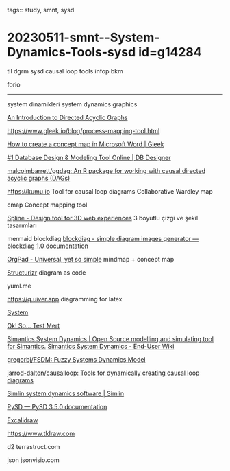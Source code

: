 tags:: study, smnt, sysd

# 20230511-smnt--System-Dynamics-Tools-sysd id=g14284

tll dgrm sysd causal loop tools infop bkm

forio

---

system dinamikleri system dynamics
graphics

[An Introduction to Directed Acyclic Graphs](https://cran.r-project.org/web/packages/ggdag/vignettes/intro-to-dags.html)

https://www.gleek.io/blog/process-mapping-tool.html

[How to create a concept map in Microsoft Word | Gleek](https://www.gleek.io/blog/word-concept-map.html)

[#1 Database Design & Modeling Tool Online | DB Designer](https://www.dbdesigner.net/)

[malcolmbarrett/ggdag: An R package for working with causal directed acyclic graphs (DAGs)](https://github.com/malcolmbarrett/ggdag)

https://kumu.io
Tool for causal loop diagrams
Collaborative
Wardley map

cmap
Concept mapping tool

[Spline - Design tool for 3D web experiences](https://spline.design/)
3 boyutlu çizgi ve şekil tasarımları

mermaid
blockdiag
[blockdiag - simple diagram images generator — blockdiag 1.0 documentation](http://blockdiag.com/en/)

[OrgPad - Universal, yet so simple](https://orgpad.com/)
mindmap + concept map

[Structurizr](https://structurizr.com/)
diagram as code

yuml.me

https://q.uiver.app
diagramming for latex

[System](https://www.system.com/graph)

[Ok! So... Test Mert](https://okso.app/)

[Simantics System Dynamics | Open Source modelling and simulating tool for Simantics.](http://sysdyn.simantics.org/)
[Simantics System Dynamics - End-User Wiki](https://wiki.simantics.org/index.php?title=Simantics_System_Dynamics)

[gregorbj/FSDM: Fuzzy Systems Dynamics Model](https://github.com/gregorbj/FSDM)

[jarrod-dalton/causalloop: Tools for dynamically creating causal loop diagrams](https://github.com/jarrod-dalton/causalloop/)

[Simlin system dynamics software | Simlin](https://simlin.com/)

[PySD — PySD 3.5.0 documentation](https://pysd.readthedocs.io/en/master/index.html)

[Excalidraw](https://excalidraw.com/)

https://www.tldraw.com

d2 
terrastruct.com

json
jsonvisio.com

